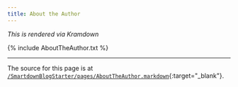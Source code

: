 ```yaml
---
title: About the Author
---
```


*This is rendered via Kramdown*

{% include AboutTheAuthor.txt %}

---

The source for this page is at [`/SmartdownBlogStarter/pages/AboutTheAuthor.markdown`](/SmartdownBlogStarter/pages/AboutTheAuthor.markdown){:target="_blank"}.
